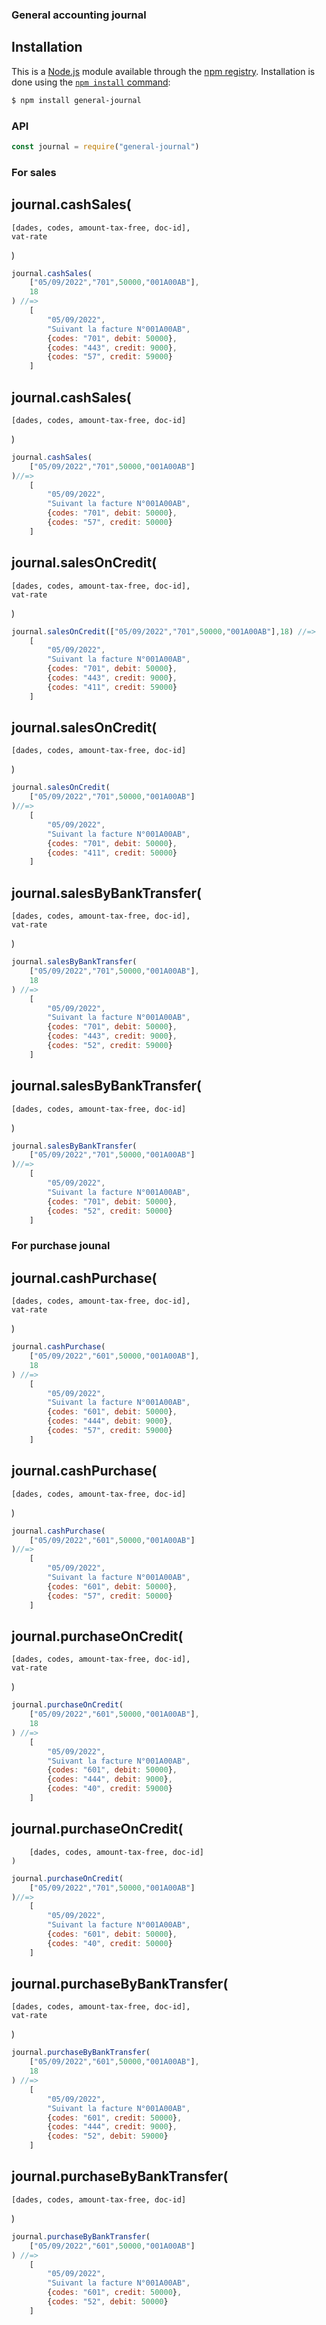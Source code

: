 ### General accounting journal

## Installation

This is a [Node.js](https://nodejs.org/en/) module available through the
[npm registry](https://www.npmjs.com/). Installation is done using the
[`npm install` command](https://docs.npmjs.com/getting-started/installing-npm-packages-locally):

```sh
$ npm install general-journal
```

### API
```js
const journal = require("general-journal")
```

### For sales
## journal.cashSales(
	[dades, codes, amount-tax-free, doc-id], 
	vat-rate
)
```js
journal.cashSales(
	["05/09/2022","701",50000,"001A00AB"],
	18
) //=>
	[
		"05/09/2022",
		"Suivant la facture N°001A00AB",
		{codes: "701", debit: 50000},
		{codes: "443", credit: 9000},
		{codes: "57", credit: 59000}
	]
```
## journal.cashSales(
	[dades, codes, amount-tax-free, doc-id]
)
```js
journal.cashSales(
	["05/09/2022","701",50000,"001A00AB"]
)//=>
	[
		"05/09/2022",
		"Suivant la facture N°001A00AB",
		{codes: "701", debit: 50000},
		{codes: "57", credit: 50000}
	]
```

## journal.salesOnCredit(
	[dades, codes, amount-tax-free, doc-id], 
	vat-rate
)
```js
journal.salesOnCredit(["05/09/2022","701",50000,"001A00AB"],18) //=>
	[
		"05/09/2022",
		"Suivant la facture N°001A00AB",
		{codes: "701", debit: 50000},
		{codes: "443", credit: 9000},
		{codes: "411", credit: 59000}
	]
```
## journal.salesOnCredit(
	[dades, codes, amount-tax-free, doc-id]
)
```js
journal.salesOnCredit(
	["05/09/2022","701",50000,"001A00AB"]
)//=>
	[
		"05/09/2022",
		"Suivant la facture N°001A00AB",
		{codes: "701", debit: 50000},
		{codes: "411", credit: 50000}
	]
```

## journal.salesByBankTransfer(
	[dades, codes, amount-tax-free, doc-id], 
	vat-rate
)
```js
journal.salesByBankTransfer(
	["05/09/2022","701",50000,"001A00AB"],
	18
) //=>
	[
		"05/09/2022",
		"Suivant la facture N°001A00AB",
		{codes: "701", debit: 50000},
		{codes: "443", credit: 9000},
		{codes: "52", credit: 59000}
	]
```
## journal.salesByBankTransfer(
	[dades, codes, amount-tax-free, doc-id]
)
```js
journal.salesByBankTransfer(
	["05/09/2022","701",50000,"001A00AB"]
)//=>
	[
		"05/09/2022",
		"Suivant la facture N°001A00AB",
		{codes: "701", debit: 50000},
		{codes: "52", credit: 50000}
	]
```

### For purchase jounal

## journal.cashPurchase(
	[dades, codes, amount-tax-free, doc-id], 
	vat-rate
)
```js
journal.cashPurchase(
	["05/09/2022","601",50000,"001A00AB"],
	18
) //=>
	[
		"05/09/2022",
		"Suivant la facture N°001A00AB",
		{codes: "601", debit: 50000},
		{codes: "444", debit: 9000},
		{codes: "57", credit: 59000}
	]
```
## journal.cashPurchase(
	[dades, codes, amount-tax-free, doc-id]
)
```js
journal.cashPurchase(
	["05/09/2022","601",50000,"001A00AB"]
)//=>
	[
		"05/09/2022",
		"Suivant la facture N°001A00AB",
		{codes: "601", debit: 50000},
		{codes: "57", credit: 50000}
	]
```

## journal.purchaseOnCredit(
	[dades, codes, amount-tax-free, doc-id], 
	vat-rate
)
```js
journal.purchaseOnCredit(
	["05/09/2022","601",50000,"001A00AB"],
	18
) //=>
	[
		"05/09/2022",
		"Suivant la facture N°001A00AB",
		{codes: "601", debit: 50000},
		{codes: "444", debit: 9000},
		{codes: "40", credit: 59000}
	]
```
## journal.purchaseOnCredit(
		[dades, codes, amount-tax-free, doc-id]
	)
```js
journal.purchaseOnCredit(
	["05/09/2022","701",50000,"001A00AB"]
)//=>
	[
		"05/09/2022",
		"Suivant la facture N°001A00AB",
		{codes: "601", debit: 50000},
		{codes: "40", credit: 50000}
	]
```

## journal.purchaseByBankTransfer(
	[dades, codes, amount-tax-free, doc-id], 
	vat-rate
)
```js
journal.purchaseByBankTransfer(
	["05/09/2022","601",50000,"001A00AB"],
	18
) //=>
	[
		"05/09/2022",
		"Suivant la facture N°001A00AB",
		{codes: "601", credit: 50000},
		{codes: "444", credit: 9000},
		{codes: "52", debit: 59000}
	]
```
## journal.purchaseByBankTransfer(
	[dades, codes, amount-tax-free, doc-id]
)
```js
journal.purchaseByBankTransfer(
	["05/09/2022","601",50000,"001A00AB"]
) //=>
	[
		"05/09/2022",
		"Suivant la facture N°001A00AB",
		{codes: "601", credit: 50000},
		{codes: "52", debit: 50000}
	]
```
